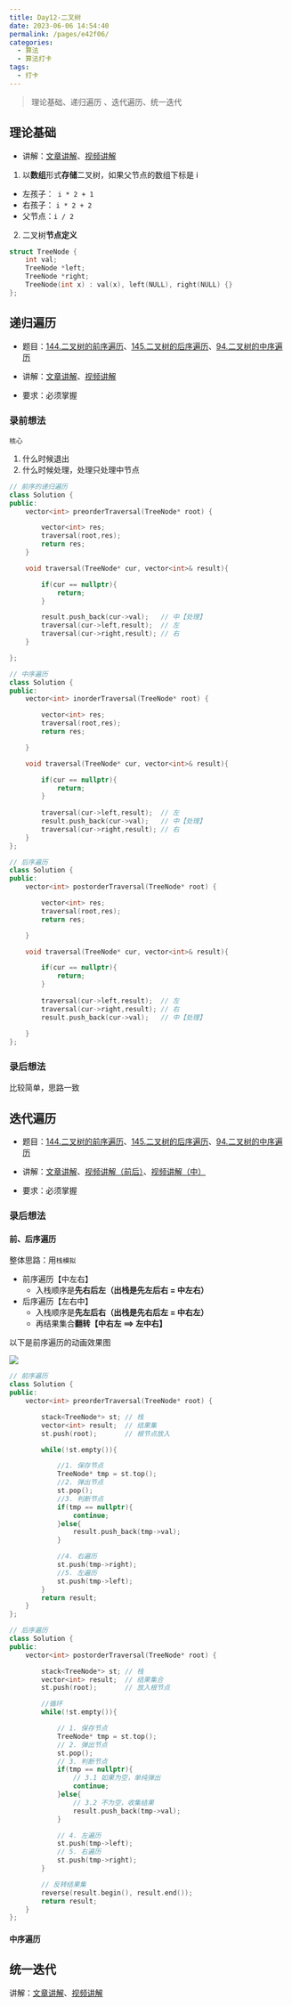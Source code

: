 ```yaml
---
title: Day12-二叉树
date: 2023-06-06 14:54:40
permalink: /pages/e42f06/
categories:
  - 算法
  - 算法打卡
tags:
  - 打卡
---
```


> 理论基础、递归遍历 、迭代遍历、统一迭代

<!-- more -->



## 理论基础

+ 讲解：[文章讲解](https://programmercarl.com/%E4%BA%8C%E5%8F%89%E6%A0%91%E7%90%86%E8%AE%BA%E5%9F%BA%E7%A1%80.html)、[视频讲解](https://www.bilibili.com/video/BV1Hy4y1t7ij)



1. 以**数组**形式**存储**二叉树，如果父节点的数组下标是 i

+ 左孩子：` i * 2 + 1`
+ 右孩子： `i * 2 + 2`
+ 父节点：`i / 2`



2. 二叉树**节点定义**

```cpp
struct TreeNode {
    int val;
    TreeNode *left;
    TreeNode *right;
    TreeNode(int x) : val(x), left(NULL), right(NULL) {}
};
```



## 递归遍历

+ 题目：[144.二叉树的前序遍历](https://leetcode.cn/problems/binary-tree-preorder-traversal/)、[145.二叉树的后序遍历](https://leetcode.cn/problems/binary-tree-postorder-traversal/)、[94.二叉树的中序遍历](https://leetcode.cn/problems/binary-tree-inorder-traversal/)

+ 讲解：[文章讲解](https://programmercarl.com/%E4%BA%8C%E5%8F%89%E6%A0%91%E7%9A%84%E9%80%92%E5%BD%92%E9%81%8D%E5%8E%86.html)、[视频讲解](https://www.bilibili.com/video/BV1Wh411S7xt)

+ 要求：必须掌握



### 录前想法

`核心`

1. 什么时候退出
2. 什么时候处理，处理只处理中节点

```cpp
// 前序的递归遍历
class Solution {
public:
    vector<int> preorderTraversal(TreeNode* root) {

        vector<int> res;
        traversal(root,res);
        return res;
    }

    void traversal(TreeNode* cur, vector<int>& result){

        if(cur == nullptr){
            return;
        }

        result.push_back(cur->val);   // 中【处理】
        traversal(cur->left,result);  // 左
        traversal(cur->right,result); // 右
    }

};
```

```cpp
// 中序遍历
class Solution {
public:
    vector<int> inorderTraversal(TreeNode* root) {

        vector<int> res;
        traversal(root,res);
        return res;

    }

    void traversal(TreeNode* cur, vector<int>& result){

        if(cur == nullptr){
            return;
        }
        
        traversal(cur->left,result);  // 左
        result.push_back(cur->val);   // 中【处理】
        traversal(cur->right,result); // 右
    }
};
```

```cpp
// 后序遍历
class Solution {
public:
    vector<int> postorderTraversal(TreeNode* root) {

        vector<int> res;
        traversal(root,res);
        return res;

    }

    void traversal(TreeNode* cur, vector<int>& result){

        if(cur == nullptr){
            return;
        }
        
        traversal(cur->left,result);  // 左
        traversal(cur->right,result); // 右
        result.push_back(cur->val);   // 中【处理】
        
    }
};
```

### 录后想法

比较简单，思路一致

## 迭代遍历

+ 题目：[144.二叉树的前序遍历](https://leetcode.cn/problems/binary-tree-preorder-traversal/)、[145.二叉树的后序遍历](https://leetcode.cn/problems/binary-tree-postorder-traversal/)、[94.二叉树的中序遍历](https://leetcode.cn/problems/binary-tree-inorder-traversal/)

+ 讲解：[文章讲解](https://programmercarl.com/%E4%BA%8C%E5%8F%89%E6%A0%91%E7%9A%84%E8%BF%AD%E4%BB%A3%E9%81%8D%E5%8E%86.html#%E5%89%8D%E5%BA%8F%E9%81%8D%E5%8E%86-%E8%BF%AD%E4%BB%A3%E6%B3%95)、[视频讲解（前后）](https://www.bilibili.com/video/BV15f4y1W7i2)、[视频讲解（中）](https://www.bilibili.com/video/BV1Zf4y1a77g)

+ 要求：必须掌握



### 录后想法

#### 前、后序遍历

整体思路：用`栈模拟`

+ 前序遍历【中左右】
  + 入栈顺序是**先右后左（出栈是先左后右 = 中左右）**
+ 后序遍历【左右中】
  + 入栈顺序是**先左后右（出栈是先右后左 = 中右左）**
  + 再结果集合**翻转【中右左 ==> 左中右】**



以下是前序遍历的动画效果图

![](https://code-thinking.cdn.bcebos.com/gifs/%E4%BA%8C%E5%8F%89%E6%A0%91%E5%89%8D%E5%BA%8F%E9%81%8D%E5%8E%86%EF%BC%88%E8%BF%AD%E4%BB%A3%E6%B3%95%EF%BC%89.gif)

```cpp
// 前序遍历
class Solution {
public:
    vector<int> preorderTraversal(TreeNode* root) {

        stack<TreeNode*> st; // 栈
        vector<int> result;  // 结果集
        st.push(root);       // 根节点放入

        while(!st.empty()){

            //1. 保存节点
            TreeNode* tmp = st.top();
            //2. 弹出节点
            st.pop();
            //3. 判断节点
            if(tmp == nullptr){
                continue;
            }else{
                result.push_back(tmp->val);
            }

            //4. 右遍历
            st.push(tmp->right);
            //5. 左遍历
            st.push(tmp->left);
        }
        return result;
    }
};
```

```cpp
// 后序遍历
class Solution {
public:
    vector<int> postorderTraversal(TreeNode* root) {

        stack<TreeNode*> st; // 栈
        vector<int> result;  // 结果集合
        st.push(root);       // 放入根节点

        //循环
        while(!st.empty()){

            // 1. 保存节点
            TreeNode* tmp = st.top();
            // 2. 弹出节点
            st.pop();
            // 3. 判断节点
            if(tmp == nullptr){
                // 3.1 如果为空，单纯弹出
                continue;
            }else{
                // 3.2 不为空，收集结果
                result.push_back(tmp->val);
            }

            // 4. 左遍历
            st.push(tmp->left);
            // 5. 右遍历
            st.push(tmp->right);
        }

        // 反转结果集
        reverse(result.begin(), result.end()); 
        return result;
    }
};
```

#### 中序遍历





## 统一迭代

讲解：[文章讲解]()、[视频讲解]()